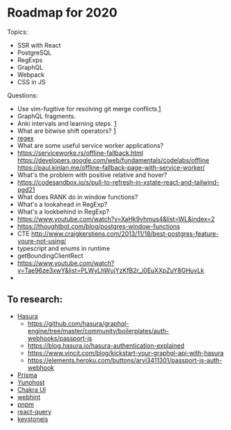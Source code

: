 # Roadmap for 2020

Topics:

- SSR with React
- PostgreSQL
- RegExps
- GraphQL
- Webpack
- CSS in JS

Questions:

- Use vim-fugitive for resolving git merge conflicts.[1](https://www.prodops.io/blog/solving-git-merge-conflicts-with-vim)
- GraphQL fragments.
- Anki intervals and learning steps. [1](https://www.youtube.com/watch?v=1XaJjbCSXT0)
- What are bitwise shift operators? [1](https://developer.mozilla.org/en-US/docs/Web/JavaScript/Reference/Operators/Bitwise_Operators#Left_shift)
- [regex](https://flaviocopes.com/javascript-regular-expressions)
- What are some useful service worker applications?
- https://serviceworke.rs/offline-fallback.html https://developers.google.com/web/fundamentals/codelabs/offline https://paul.kinlan.me/offline-fallback-page-with-service-worker/
- What's the problem with positive relative and hover?
- https://codesandbox.io/s/pull-to-refresh-in-xstate-react-and-tailwind-pgd21
- What does RANK do in window functions?
- What's a lookahead in RegExp?
- What's a lookbehind in RegExp?
- https://www.youtube.com/watch?v=XaHk9vhmus4&list=WL&index=2
- https://thoughtbot.com/blog/postgres-window-functions
- CTE http://www.craigkerstiens.com/2013/11/18/best-postgres-feature-youre-not-using/
- typescript and enums in runtime
- getBoundingClientRect
- https://www.youtube.com/watch?v=Tae96ze3xwY&list=PLWyLhWujYzKfB2r_i0EuXXpZuY8GHuvLk
- <output />

## To research:

- [Hasura](https://hasura.io/)
  - https://github.com/hasura/graphql-engine/tree/master/community/boilerplates/auth-webhooks/passport-js
  - https://blog.hasura.io/hasura-authentication-explained
  - https://www.vincit.com/blog/kickstart-your-graphql-api-with-hasura
  - https://elements.heroku.com/buttons/arvi3411301/passport-js-auth-webhook
- [Prisma](https://www.prisma.io/)
- [Yunohost](https://yunohost.org/#/)
- [Chakra UI](https://chakra-ui.com/)
- [webhint](https://webhint.io/)
- [pnpm](https://pnpm.js.org/)
- [react-query](https://github.com/tannerlinsley/react-query)
- [keystonejs](https://www.keystonejs.com/)
